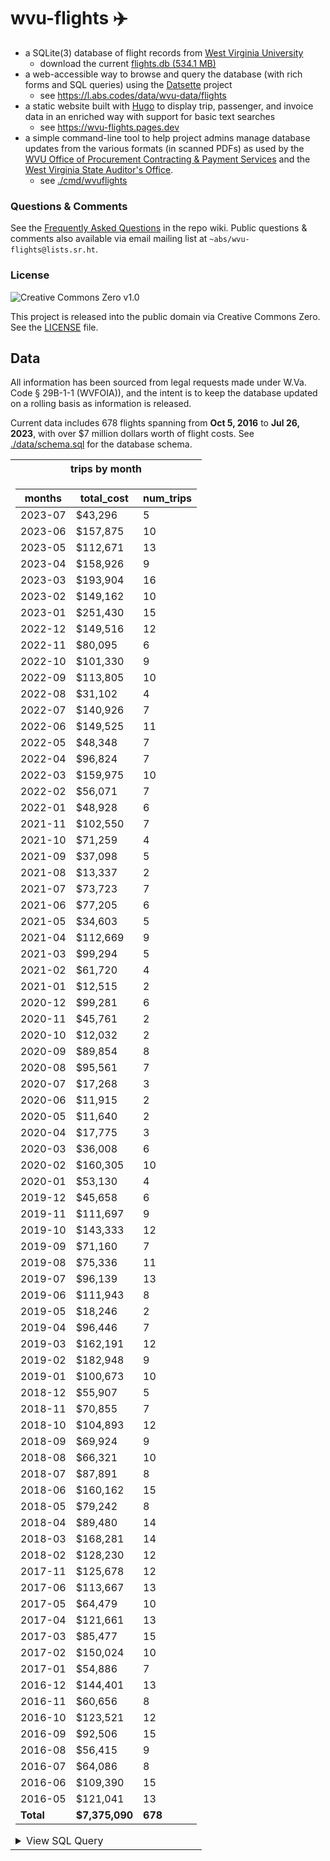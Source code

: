 # wvu-flights ✈️


* a SQLite(3) database of flight records from [West Virginia University](https://wvu.edu)
    * download the current [flights.db (534.1 MB)](https://l.abs.codes/data/wvu-data/flights.db)
* a web-accessible way to browse and query the database (with rich forms and SQL queries) using the [Datsette](https://datasette.io) project
    * see https://l.abs.codes/data/wvu-data/flights
* a static website built with [Hugo](https://gohugo.io) to display trip, passenger, and invoice data in an enriched way with support for basic text searches
    * see https://wvu-flights.pages.dev
* a simple command-line tool to help project admins manage database updates from the various formats (in scanned PDFs) as used by the [WVU Office of Procurement Contracting & Payment Services](https://procurement.wvu.edu/) and the [West Virginia State Auditor's Office](https://www.wvsao.gov/).
    * see [./cmd/wvuflights](./cmd/wvuflights/)

### Questions & Comments

See the [Frequently Asked Questions](https://github.com/AustinDizzy/wvu-flights/wiki/Frequently-Asked-Questions) in the repo wiki. Public questions & comments also available via email mailing list at `~abs/wvu-flights@lists.sr.ht`.

### License
![Creative Commons Zero v1.0](https://licensebuttons.net/p/zero/1.0/88x15.png)

This project is released into the public domain via Creative Commons Zero. See the [LICENSE](./LICENSE) file.

## Data

All information has been sourced from legal requests made under W.Va. Code § 29B-1-1 (WVFOIA)), and the intent is to keep the database updated on a rolling basis as information is released.

Current data includes 678 flights spanning from **Oct 5, 2016** to **Jul 26, 2023**, with over $7 million dollars worth of flight costs. See [./data/schema.sql](./data/schema.sql) for the database schema.

<table>
<tr><th>trips by month</th></tr>
<tr><td>

| months  | total_cost | num_trips |
|---------|------------|-----------|
| 2023-07 | $43,296    |         5 |
| 2023-06 | $157,875   |        10 |
| 2023-05 | $112,671   |        13 |
| 2023-04 | $158,926   |         9 |
| 2023-03 | $193,904   |        16 |
| 2023-02 | $149,162   |        10 |
| 2023-01 | $251,430   |        15 |
| 2022-12 | $149,516   |        12 |
| 2022-11 | $80,095    |         6 |
| 2022-10 | $101,330   |         9 |
| 2022-09 | $113,805   |        10 |
| 2022-08 | $31,102    |         4 |
| 2022-07 | $140,926   |         7 |
| 2022-06 | $149,525   |        11 |
| 2022-05 | $48,348    |         7 |
| 2022-04 | $96,824    |         7 |
| 2022-03 | $159,975   |        10 |
| 2022-02 | $56,071    |         7 |
| 2022-01 | $48,928    |         6 |
| 2021-11 | $102,550   |         7 |
| 2021-10 | $71,259    |         4 |
| 2021-09 | $37,098    |         5 |
| 2021-08 | $13,337    |         2 |
| 2021-07 | $73,723    |         7 |
| 2021-06 | $77,205    |         6 |
| 2021-05 | $34,603    |         5 |
| 2021-04 | $112,669   |         9 |
| 2021-03 | $99,294    |         5 |
| 2021-02 | $61,720    |         4 |
| 2021-01 | $12,515    |         2 |
| 2020-12 | $99,281    |         6 |
| 2020-11 | $45,761    |         2 |
| 2020-10 | $12,032    |         2 |
| 2020-09 | $89,854    |         8 |
| 2020-08 | $95,561    |         7 |
| 2020-07 | $17,268    |         3 |
| 2020-06 | $11,915    |         2 |
| 2020-05 | $11,640    |         2 |
| 2020-04 | $17,775    |         3 |
| 2020-03 | $36,008    |         6 |
| 2020-02 | $160,305   |        10 |
| 2020-01 | $53,130    |         4 |
| 2019-12 | $45,658    |         6 |
| 2019-11 | $111,697   |         9 |
| 2019-10 | $143,333   |        12 |
| 2019-09 | $71,160    |         7 |
| 2019-08 | $75,336    |        11 |
| 2019-07 | $96,139    |        13 |
| 2019-06 | $111,943   |         8 |
| 2019-05 | $18,246    |         2 |
| 2019-04 | $96,446    |         7 |
| 2019-03 | $162,191   |        12 |
| 2019-02 | $182,948   |         9 |
| 2019-01 | $100,673   |        10 |
| 2018-12 | $55,907    |         5 |
| 2018-11 | $70,855    |         7 |
| 2018-10 | $104,893   |        12 |
| 2018-09 | $69,924    |         9 |
| 2018-08 | $66,321    |        10 |
| 2018-07 | $87,891    |         8 |
| 2018-06 | $160,162   |        15 |
| 2018-05 | $79,242    |         8 |
| 2018-04 | $89,480    |        14 |
| 2018-03 | $168,281   |        14 |
| 2018-02 | $128,230   |        12 |
| 2017-11 | $125,678   |        12 |
| 2017-06 | $113,667   |        13 |
| 2017-05 | $64,479    |        10 |
| 2017-04 | $121,661   |        13 |
| 2017-03 | $85,477    |        15 |
| 2017-02 | $150,024   |        10 |
| 2017-01 | $54,886    |         7 |
| 2016-12 | $144,401   |        13 |
| 2016-11 | $60,656    |         8 |
| 2016-10 | $123,521   |        12 |
| 2016-09 | $92,506    |        15 |
| 2016-08 | $56,415    |         9 |
| 2016-07 | $64,086    |         8 |
| 2016-06 | $109,390   |        15 |
| 2016-05 | $121,041   |        13 |
| **Total**   | **$7,375,090** |       **678** |

<details> 
  <summary>View SQL Query</summary>

   ```sql
SELECT
    months,
    total_cost,
    num_trips
FROM
(
    SELECT
        strftime('%Y-%m',
                   CASE
                       WHEN instr(trips.date, ';') > 0
                       THEN substr(trips.date, instr(trips.date, ';') + 1)
                       ELSE trips.date
                   END
        ) AS months,
        PRINTF("$%,2d", SUM(fuel + landing + crew_expense + dom_tax + billing_amount)) AS total_cost,
        COUNT(*) AS num_trips,
        1 AS sort_order
    FROM trips
    GROUP BY months

    UNION

    SELECT
        'Total' AS months,
        PRINTF("$%,2d", SUM(fuel + landing + crew_expense + dom_tax + billing_amount)) AS total_cost,
        COUNT(*) AS num_trips,
        2 AS sort_order
    FROM trips
) AS combined
ORDER BY sort_order, months DESC;
   ```
</details>
</td></tr>
</table>